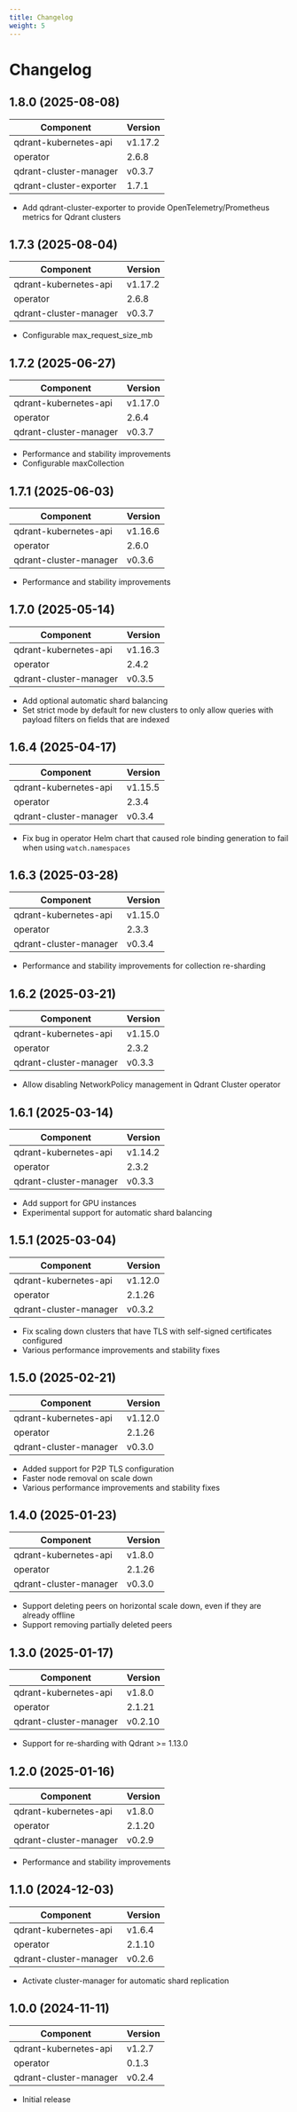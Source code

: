 ```yaml
---
title: Changelog
weight: 5
---
```


# Changelog

## 1.8.0 (2025-08-08)

| Component               | Version |
|-------------------------|---------|
| qdrant-kubernetes-api   | v1.17.2 |
| operator                | 2.6.8   |
| qdrant-cluster-manager  | v0.3.7  |
| qdrant-cluster-exporter | 1.7.1   |

* Add qdrant-cluster-exporter to provide OpenTelemetry/Prometheus metrics for Qdrant clusters

## 1.7.3 (2025-08-04)

| Component              | Version |
|------------------------|---------|
| qdrant-kubernetes-api  | v1.17.2 |
| operator               | 2.6.8   |
| qdrant-cluster-manager | v0.3.7  |

* Configurable max_request_size_mb

## 1.7.2 (2025-06-27)

| Component              | Version |
|------------------------|---------|
| qdrant-kubernetes-api  | v1.17.0 |
| operator               | 2.6.4   |
| qdrant-cluster-manager | v0.3.7  |

* Performance and stability improvements
* Configurable maxCollection

## 1.7.1 (2025-06-03)

| Component              | Version |
|------------------------|---------|
| qdrant-kubernetes-api  | v1.16.6 |
| operator               | 2.6.0   |
| qdrant-cluster-manager | v0.3.6  |

* Performance and stability improvements

## 1.7.0 (2025-05-14)

| Component              | Version |
|------------------------|---------|
| qdrant-kubernetes-api  | v1.16.3 |
| operator               | 2.4.2   |
| qdrant-cluster-manager | v0.3.5  |

* Add optional automatic shard balancing
* Set strict mode by default for new clusters to only allow queries with payload filters on fields that are indexed


## 1.6.4 (2025-04-17)

| Component              | Version |
|------------------------|---------|
| qdrant-kubernetes-api  | v1.15.5 |
| operator               | 2.3.4   |
| qdrant-cluster-manager | v0.3.4  |

* Fix bug in operator Helm chart that caused role binding generation to fail when using `watch.namespaces`

## 1.6.3 (2025-03-28)

| Component              | Version |
|------------------------|---------|
| qdrant-kubernetes-api  | v1.15.0 |
| operator               | 2.3.3   |
| qdrant-cluster-manager | v0.3.4  |

* Performance and stability improvements for collection re-sharding

## 1.6.2 (2025-03-21)

| Component              | Version |
|------------------------|---------|
| qdrant-kubernetes-api  | v1.15.0 |
| operator               | 2.3.2   |
| qdrant-cluster-manager | v0.3.3  |

* Allow disabling NetworkPolicy management in Qdrant Cluster operator

## 1.6.1 (2025-03-14)

| Component              | Version |
|------------------------|---------|
| qdrant-kubernetes-api  | v1.14.2 |
| operator               | 2.3.2   |
| qdrant-cluster-manager | v0.3.3  |

* Add support for GPU instances
* Experimental support for automatic shard balancing

## 1.5.1 (2025-03-04)

| Component              | Version |
|------------------------|---------|
| qdrant-kubernetes-api  | v1.12.0 |
| operator               | 2.1.26  |
| qdrant-cluster-manager | v0.3.2  |

* Fix scaling down clusters that have TLS with self-signed certificates configured
* Various performance improvements and stability fixes

## 1.5.0 (2025-02-21)

| Component              | Version |
|------------------------|---------|
| qdrant-kubernetes-api  | v1.12.0 |
| operator               | 2.1.26  |
| qdrant-cluster-manager | v0.3.0  |

* Added support for P2P TLS configuration
* Faster node removal on scale down
* Various performance improvements and stability fixes

## 1.4.0 (2025-01-23)

| Component              | Version |
|------------------------|---------|
| qdrant-kubernetes-api  | v1.8.0  |
| operator               | 2.1.26  |
| qdrant-cluster-manager | v0.3.0  |

* Support deleting peers on horizontal scale down, even if they are already offline
* Support removing partially deleted peers

## 1.3.0 (2025-01-17)

| Component              | Version |
|------------------------|---------|
| qdrant-kubernetes-api  | v1.8.0  |
| operator               | 2.1.21  |
| qdrant-cluster-manager | v0.2.10 |

* Support for re-sharding with Qdrant >= 1.13.0

## 1.2.0 (2025-01-16)

| Component              | Version |
|------------------------|---------|
| qdrant-kubernetes-api  | v1.8.0  |
| operator               | 2.1.20  |
| qdrant-cluster-manager | v0.2.9  |

* Performance and stability improvements

## 1.1.0 (2024-12-03)

| Component              | Version |
|------------------------|---------|
| qdrant-kubernetes-api  | v1.6.4  |
| operator               | 2.1.10  |
| qdrant-cluster-manager | v0.2.6  |

* Activate cluster-manager for automatic shard replication

## 1.0.0 (2024-11-11)

| Component              | Version |
|------------------------|---------|
| qdrant-kubernetes-api  | v1.2.7  |
| operator               | 0.1.3   |
| qdrant-cluster-manager | v0.2.4  |

* Initial release
